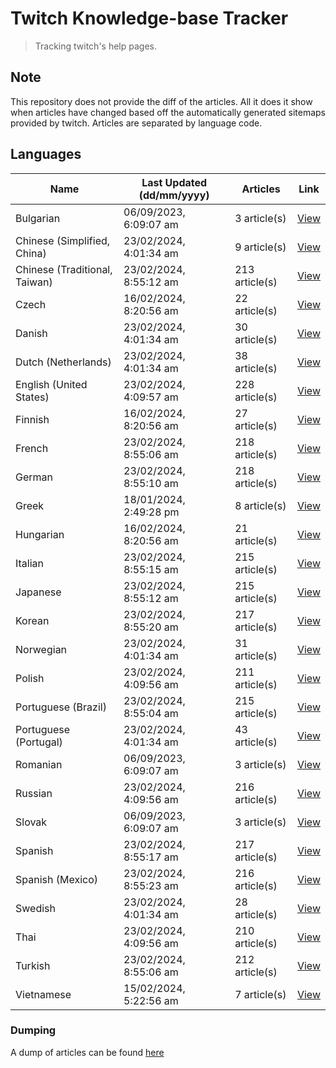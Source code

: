 # Twitch Knowledge-base Tracker
> Tracking twitch's help pages. 

## Note
This repository does not provide the diff of the articles. All it does it show when articles have changed based
off the automatically generated sitemaps provided by twitch. Articles are separated by language code.

## Languages

| Name                          | Last Updated (dd/mm/yyyy) | Articles       | Link                   |
|-------------------------------|---------------------------|----------------|------------------------|
| Bulgarian                     | 06/09/2023, 6:09:07 am    | 3 article(s)   | [View](docs/bg.md)     |
| Chinese (Simplified, China)   | 23/02/2024, 4:01:34 am    | 9 article(s)   | [View](docs/zh_CN.md)  |
| Chinese (Traditional, Taiwan) | 23/02/2024, 8:55:12 am    | 213 article(s) | [View](docs/zh_TW.md)  |
| Czech                         | 16/02/2024, 8:20:56 am    | 22 article(s)  | [View](docs/cs.md)     |
| Danish                        | 23/02/2024, 4:01:34 am    | 30 article(s)  | [View](docs/da.md)     |
| Dutch (Netherlands)           | 23/02/2024, 4:01:34 am    | 38 article(s)  | [View](docs/nl_NL.md)  |
| English (United States)       | 23/02/2024, 4:09:57 am    | 228 article(s) | [View](docs/en_US.md)  |
| Finnish                       | 16/02/2024, 8:20:56 am    | 27 article(s)  | [View](docs/fi.md)     |
| French                        | 23/02/2024, 8:55:06 am    | 218 article(s) | [View](docs/fr.md)     |
| German                        | 23/02/2024, 8:55:10 am    | 218 article(s) | [View](docs/de.md)     |
| Greek                         | 18/01/2024, 2:49:28 pm    | 8 article(s)   | [View](docs/el.md)     |
| Hungarian                     | 16/02/2024, 8:20:56 am    | 21 article(s)  | [View](docs/hu.md)     |
| Italian                       | 23/02/2024, 8:55:15 am    | 215 article(s) | [View](docs/it.md)     |
| Japanese                      | 23/02/2024, 8:55:12 am    | 215 article(s) | [View](docs/ja.md)     |
| Korean                        | 23/02/2024, 8:55:20 am    | 217 article(s) | [View](docs/ko.md)     |
| Norwegian                     | 23/02/2024, 4:01:34 am    | 31 article(s)  | [View](docs/no.md)     |
| Polish                        | 23/02/2024, 4:09:56 am    | 211 article(s) | [View](docs/pl.md)     |
| Portuguese (Brazil)           | 23/02/2024, 8:55:04 am    | 215 article(s) | [View](docs/pt_BR.md)  |
| Portuguese (Portugal)         | 23/02/2024, 4:01:34 am    | 43 article(s)  | [View](docs/pt_PT.md)  |
| Romanian                      | 06/09/2023, 6:09:07 am    | 3 article(s)   | [View](docs/ro.md)     |
| Russian                       | 23/02/2024, 4:09:56 am    | 216 article(s) | [View](docs/ru.md)     |
| Slovak                        | 06/09/2023, 6:09:07 am    | 3 article(s)   | [View](docs/sk.md)     |
| Spanish                       | 23/02/2024, 8:55:17 am    | 217 article(s) | [View](docs/es.md)     |
| Spanish (Mexico)              | 23/02/2024, 8:55:23 am    | 216 article(s) | [View](docs/es_MX.md)  |
| Swedish                       | 23/02/2024, 4:01:34 am    | 28 article(s)  | [View](docs/sv.md)     |
| Thai                          | 23/02/2024, 4:09:56 am    | 210 article(s) | [View](docs/th.md)     |
| Turkish                       | 23/02/2024, 8:55:06 am    | 212 article(s) | [View](docs/tr.md)     |
| Vietnamese                    | 15/02/2024, 5:22:56 am    | 7 article(s)   | [View](docs/vi.md)     |

### Dumping
A dump of articles can be found [here](docs/RAW.md)